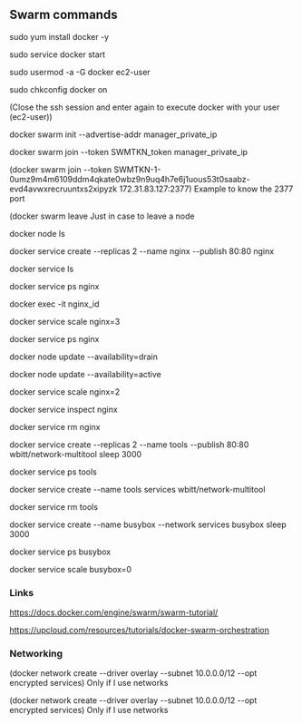 ## Swarm commands 

sudo yum install docker -y

sudo service docker start

sudo usermod -a -G docker ec2-user

sudo chkconfig docker on

(Close the ssh session and enter again to execute docker with your user (ec2-user))

docker swarm init --advertise-addr manager_private_ip

docker swarm join --token SWMTKN_token manager_private_ip

(docker swarm join --token SWMTKN-1-0umz9m4m6109ddm4qkate0wbz9n9uq4h7e6j1uous53t0saabz-evd4avwxrecruuntxs2xipyzk 172.31.83.127:2377) Example to know the 2377 port

(docker swarm leave Just in case to leave a node

docker node ls

docker service create --replicas 2 --name nginx  --publish 80:80 nginx

docker service ls

docker service ps nginx

docker exec -it nginx_id

docker service scale nginx=3

docker service ps nginx

docker node update --availability=drain <node hostname>

docker node update --availability=active <node hostname>

docker service scale nginx=2

docker service inspect nginx

docker service rm nginx



docker service create --replicas 2 --name tools --publish 80:80 wbitt/network-multitool sleep 3000

docker service ps tools
  

docker service create --name tools services wbitt/network-multitool

docker service rm tools


docker service create --name busybox --network services busybox sleep 3000

docker service ps busybox

docker service scale busybox=0
  
### Links
  
https://docs.docker.com/engine/swarm/swarm-tutorial/
  
https://upcloud.com/resources/tutorials/docker-swarm-orchestration
  
### Networking
  
(docker network create --driver overlay --subnet 10.0.0.0/12 --opt encrypted services) Only if I use networks

(docker network create --driver overlay --subnet 10.0.0.0/12 --opt encrypted services) Only if I use networks

